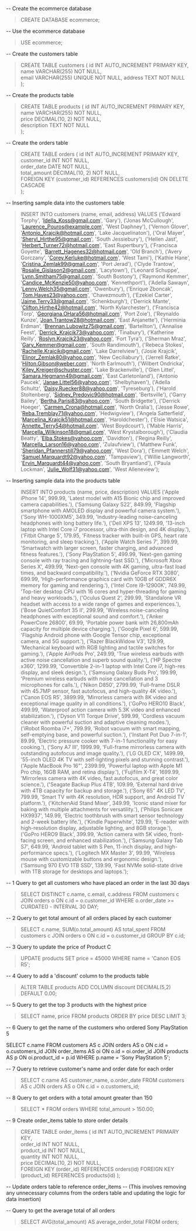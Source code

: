 -- Create the ecommerce database

> CREATE DATABASE ecommerce;

-- Use the ecommerce database

> USE ecommerce;


-- Create the customers table

> CREATE TABLE customers (
    id INT AUTO_INCREMENT PRIMARY KEY,  
    name VARCHAR(255) NOT NULL,      
    email VARCHAR(255) UNIQUE NOT NULL,
    address TEXT NOT NULL              
);

-- Create the products table

> CREATE TABLE products (
    id INT AUTO_INCREMENT PRIMARY KEY,  
    name VARCHAR(255) NOT NULL,           
    price DECIMAL(10, 2) NOT NULL,        
    description TEXT NOT NULL             
);

-- Create the orders table

> CREATE TABLE orders (
    id INT AUTO_INCREMENT PRIMARY KEY,      
    customer_id INT NOT NULL,               
    order_date DATE NOT NULL,               
    total_amount DECIMAL(10, 2) NOT NULL,   
    FOREIGN KEY (customer_id) REFERENCES customers(id) ON DELETE CASCADE  
);

-- Inserting sample data into the customers table

> INSERT INTO customers (name, email, address) VALUES
('Edward Torphy', 'Idella_Koss@gmail.com', 'Gary'),
('Jonas McCullough', 'Laurence_Pouros@example.com', 'West Daphney'),
('Vernon Glover', 'Antonio_Krajcik@hotmail.com', 'Lake Jacquelinaton'),
('Oral Mayer', 'Sheryl_Hirthe95@gmail.com', 'South Jessiebury'),
('Hellen Jast', 'Herbert_Turner72@hotmail.com', 'East Rupertbury'),
('Francisca Goyette', 'Barrett_Hagenes32@hotmail.com', 'Old Branch'),
('Avery Gorczany', 'Corey.Kerluke@hotmail.com', 'West Tami'),
('Kathie Hane', 'Cristina_Zemlak99@gmail.com', 'Port Jerad'),
('Clyde Trantow', 'Rosalie_Gislason2@gmail.com', 'Lacytown'),
('Leonard Schuppe', 'Lynn.Smitham75@gmail.com', 'South Bostony'),
('Raymond Kemmer', 'Candice_McKenzie50@yahoo.com', 'Kennethport'),
('Adella Sawayn', 'Lenny.Welch35@gmail.com', 'Owenbury'),
('Enrique Zboncak', 'Tom.Hayes23@yahoo.com', 'Chavezmouth'),
('Ezekiel Carter', 'Jaime.Terry33@gmail.com', 'Schenkburgh'),
('Derrick Mante', 'Clifton.Hirthe42@hotmail.com', 'North Kylarchester'),
('Francisca Torp', 'Georgiana.OHara56@hotmail.com', 'Port Zoie'),
('Reynaldo Kunze', 'Joan.Trantow28@hotmail.com', 'East Anjanette'),
('Herminia Erdman', 'Brennan.Lubowitz75@gmail.com', 'Bartellton'),
('Annalise Feest', 'Derrick_Krajcik73@yahoo.com', 'Tinabury'),
('Katherine Reilly', 'Roslyn.Krajcik23@yahoo.com', 'Fort Tyra'),
('Sherman Mraz', 'Gary_Kemmer@gmail.com', 'South Randimouth'),
('Rebeca Stokes', 'Rachelle.Krajcik@gmail.com', 'Lake Darrelview'),
('Josie Krajcik', 'Elinor_Zemlak80@yahoo.com', 'New Ceciliabury'),
('Jerrell Ratke', 'Hilton.Gibson@weber.com', 'North Earlmouth'),
('Wilbert Ondricka', 'Kiley_Kreiger@schuster.com', 'Lake Brackenville'),
('Glen Littel', 'Samara.Hegmann49@gmail.com', 'East Carletonland'),
('Antonio Paucek', 'Janae.Littel56@yahoo.com', 'Shelbyhaven'),
('Adella Schultz', 'Daisy.Ruecker88@yahoo.com', 'Tyreseburg'),
('Harold Stoltenberg', 'Sidney_Predovic90@hotmail.com', 'Bertsville'),
('Garry Bailey', 'Bertha.Parisi83@yahoo.com', 'South Bridgette'),
('Derrick Hoeger', 'Carmen_Crona@hotmail.com', 'North Oralia'),
('Jesse Rowe', 'Reba.Tremblay71@yahoo.com', 'Hedwigview'),
('Angela Satterfield', 'Marcelina_Krajcik51@hotmail.com', 'Haroldchester'),
('Elsie Watsica', 'Annette_Terry54@hotmail.com', 'West Boydcourt'),
('Mable Harris', 'Marcella_Wilkinson18@gmail.com', 'West Krystalborough'),
('Claudia Beatty', 'Elba.Stokes@yahoo.com', 'Davidton'),
('Regina Reilly', 'Marcella_Larson16@yahoo.com', 'Zulaufview'),
('Matthew Funk', 'Sheridan_Pfannerstill79@yahoo.com', 'West Dora'),
('Emmett Welch', 'Samuel.Marquardt92@yahoo.com', 'Tampaview'),
('Willie Langworth', 'Ervin_Marquardt44@yahoo.com', 'South Bryantland'),
('Paula Lockman', 'Julie_Wolf31@yahoo.com', 'West Alleneview');

-- Inserting sample data into the products table

> INSERT INTO products (name, price, description) VALUES
('Apple iPhone 14', 999.99, 'Latest model with A15 Bionic chip and improved camera capabilities.'),
('Samsung Galaxy S22', 849.99, 'Flagship smartphone with AMOLED display and powerful camera system.'),
('Sony WH-1000XM5', 349.99, 'Industry-leading noise-canceling headphones with long battery life.'),
('Dell XPS 13', 1249.99, '13-inch laptop with Intel Core i7 processor, ultra-thin design, and 4K display.'),
('Fitbit Charge 5', 179.95, 'Fitness tracker with built-in GPS, heart rate monitoring, and sleep tracking.'),
('Apple Watch Series 7', 399.99, 'Smartwatch with larger screen, faster charging, and advanced fitness features.'),
('Sony PlayStation 5', 499.99, 'Next-gen gaming console with ray tracing and lightning-fast SSD.'),
('Microsoft Xbox Series X', 499.99, 'Next-gen console with 4K gaming, ultra-fast load times, and backward compatibility.'),
('Nvidia GeForce RTX 3080', 699.99, 'High-performance graphics card with 10GB of GDDR6X memory for gaming and rendering.'),
('Intel Core i9-12900K', 749.99, 'Top-tier desktop CPU with 16 cores and hyper-threading for gaming and heavy workloads.'),
('Oculus Quest 2', 299.99, 'Standalone VR headset with access to a wide range of games and experiences.'),
('Bose QuietComfort 35 II', 299.99, 'Wireless noise-canceling headphones with exceptional sound and comfort.'),
('Anker PowerCore 26800', 69.99, 'Portable power bank with 26,800mAh capacity for multiple device charging.'),
('Google Pixel 6', 599.99, 'Flagship Android phone with Google Tensor chip, exceptional camera, and 5G support.'),
('Razer BlackWidow V3', 129.99, 'Mechanical keyboard with RGB lighting and tactile switches for gaming.'),
('Apple AirPods Pro', 249.99, 'True wireless earbuds with active noise cancellation and superb sound quality.'),
('HP Spectre x360', 1299.99, 'Convertible 2-in-1 laptop with Intel Core i7, high-res display, and sleek design.'),
('Samsung Galaxy Buds Pro', 199.99, 'Premium wireless earbuds with noise cancellation and 3 microphones for calls.'),
('Nikon D850', 2799.99, 'Full-frame DSLR with 45.7MP sensor, fast autofocus, and high-quality 4K video.'),
('Canon EOS R5', 3899.99, 'Mirrorless camera with 8K video and exceptional image quality in all conditions.'),
('GoPro HERO10 Black', 499.99, 'Waterproof action camera with 5.3K video and enhanced stabilization.'),
('Dyson V11 Torque Drive', 599.99, 'Cordless vacuum cleaner with powerful suction and adaptive cleaning modes.'),
('iRobot Roomba i7+', 799.99, 'Robot vacuum with smart mapping, self-emptying base, and powerful suction.'),
('Instant Pot Duo 7-in-1', 89.99, 'Electric pressure cooker with 7-in-1 functionality for easy cooking.'),
('Sony A7 III', 1999.99, 'Full-frame mirrorless camera with outstanding autofocus and image quality.'),
('LG OLED CX', 1499.99, '55-inch OLED 4K TV with self-lighting pixels and stunning contrast.'),
('Apple MacBook Pro 16"', 2399.99, 'Powerful laptop with Apple M1 Pro chip, 16GB RAM, and retina display.'),
('Fujifilm X-T4', 1699.99, 'Mirrorless camera with 4K video, fast autofocus, and great color science.'),
('Seagate Backup Plus 4TB', 109.99, 'External hard drive with 4TB capacity for backup and storage.'),
('Sony 65" 4K LED TV', 799.99, 'Smart TV with 4K resolution, HDR support, and Android TV platform.'),
('KitchenAid Stand Mixer', 349.99, 'Iconic stand mixer for baking with multiple attachments for versatility.'),
('Philips Sonicare HX9937', 149.99, 'Electric toothbrush with smart sensor technology and 2-week battery life.'),
('Kindle Paperwhite', 129.99, 'E-reader with high-resolution display, adjustable lighting, and 8GB storage.'),
('GoPro HERO9 Black', 399.99, 'Action camera with 5K video, front-facing screen, and enhanced stabilization.'),
('Samsung Galaxy Tab S7', 649.99, 'Android tablet with S Pen, 11-inch display, and high-performance specs.'),
('Logitech MX Master 3', 99.99, 'Wireless mouse with customizable buttons and ergonomic design.'),
('Samsung 970 EVO 1TB SSD', 139.99, 'Fast NVMe solid-state drive with 1TB storage for desktops and laptops.');



-- 1 Query to get all customers who have placed an order in the last 30 days

> SELECT DISTINCT c.name, c.email, c.address
FROM customers c
JOIN orders o ON c.id = o.customer_id
WHERE o.order_date >= CURDATE() - INTERVAL 30 DAY;


-- 2 Query to get total amount of all orders placed by each customer

> SELECT c.name, SUM(o.total_amount) AS total_spent
FROM customers c
JOIN orders o ON c.id = o.customer_id
GROUP BY c.id;

-- 3 Query to update the price of Product C

> UPDATE products
SET price = 45000
WHERE name = 'Canon EOS R5';

-- 4 Query to add a 'discount' column to the products table

> ALTER TABLE products
ADD COLUMN discount DECIMAL(5,2) DEFAULT 0.00;


-- 5 Query to get the top 3 products with the highest price

> SELECT name, price
FROM products
ORDER BY price DESC
LIMIT 3;


-- 6 Query to get the name of the customers who ordered Sony PlayStation 5

SELECT c.name
FROM customers AS c
JOIN orders AS o ON c.id = o.customers_id
JOIN order_items AS oi ON o.id = oi.order_id
JOIN products AS p ON oi.product_id = p.id
WHERE p.name = 'Sony PlayStation 5';



-- 7 Query to retrieve customer's name and order date for each order

> SELECT c.name AS customer_name, o.order_date
FROM customers AS c
JOIN orders AS o ON c.id = o.customers_id;



-- 8 Query to get orders with a total amount greater than 150

> SELECT * 
FROM orders
WHERE total_amount > 150.00;


-- 9 Create order_items table to store order details

> CREATE TABLE order_items (
    id INT AUTO_INCREMENT PRIMARY KEY,        
    order_id INT NOT NULL,                           
    product_id INT NOT NULL,                        
    quantity INT NOT NULL,                          
    price DECIMAL(10, 2) NOT NULL,                   
    FOREIGN KEY (order_id) REFERENCES orders(id) 
    FOREIGN KEY (product_id) REFERENCES products(id) 
);


-- Update orders table to reference order_items
-- (This involves removing any unnecessary columns from the orders table and updating the logic for data insertion)

-- Query to get the average total of all orders

>   SELECT AVG(total_amount) AS average_order_total
FROM orders;

